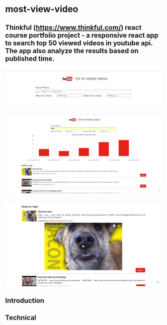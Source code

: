 # most-view-video
Thinkful (https://www.thinkful.com/) react course portfolio project - a responsive react app to search top 50 viewed videos in youtube api. The app also analyze the results based on published time.
---
![search bar](https://github.com/wangmeng255/most-view-video/blob/dev/img/youtube_searchBar.png "search bar")
---
![search results](https://github.com/wangmeng255/most-view-video/blob/dev/img/youtube_results.png "search results")
---
![play video](https://github.com/wangmeng255/most-view-video/blob/dev/img/youtube_play.png "play video")
---
## Introduction

## Technical
